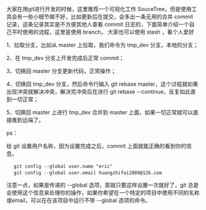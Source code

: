 大家在用git进行开发的时候，这里推荐一个可视化工作 SouceTree，但是使用工具会有一些小细节做不好，比如更新后在提交，会多出一条无用的合并 commit 记录，这条记录其实是不方便其他人查看 commit 日志的，下面简单介绍一个自己平时使用的流程，这里是使用 branch， 大家也可以使用 stash ，看个人爱好

1、拉取分支，比如从 master 上拉取，我们命令为 tmp_dev 分支，本地的分支；

2、在 tmp_dev 分支上开发完成后正常 commit；

3、切换回 master 分支更新代码，正常操作；

4、切换回 tmp_dev 分支，然后命令行输入 git rebase master，这个过程就如果出现冲突就解决冲突，解决完冲突后在进行 git rebase --continue，反复如此直到一切正常；

5、切换回 master 上进行 tmp_dev 合并到 master 上面，如果一切正常就可以直接推到远端了。

ps：

给 git 设置用户名称，因为设置完成之后，commit 上面就能正确的看到你的信息。

```oc
 　git config --global user.name "eric"
 　git config --global user.email huangzhifei2009@126.com 
```
注意一点，如果是传递的 --global 选项，那就只要这样设置一次就好了，git 总是会使用这个信息来处理你的操作，如果你希望在一个特定的项目中使用不同的名称或email，可以在在该项目中运行不带 --global 选项的命令。


